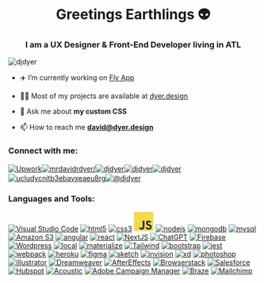 <h1 align="center">Greetings Earthlings 👽 </h1>
<h3 align="center">I am a UX Designer & Front-End Developer living in ATL</h3>

<p align="left"> <img src="https://komarev.com/ghpvc/?username=djdyer&label=Profile%20views&color=c507b5&style=plastic" alt="djdyer" /> </p>

- ✈️ I’m currently working on [Fly App](https://fly-app-3-0.vercel.app/)

- 👨‍💻 Most of my projects are available at [dyer.design](http://dyer.design/)

- 💬 Ask me about **my custom CSS**

- 📫 How to reach me **david@dyer.design**

<h3 align="left">Connect with me:</h3>
<p align="left">
  
<a href="https://www.upwork.com/freelancers/~01f7fb9a82fc63ef96" target="blank"><img align="center" src="https://www.citypng.com/public/uploads/small/11662555971udurdbf0uniifutgcylp1gud40ihnfb7ciqdmowfhrxifaxga54ydmoj81r2cxpxsdcuchjqxjuf2is7a3vdgwiq78fx3tvgcf4u.png" alt="Upwork" height="35" width="35" /></a><a href="https://linkedin.com/in/mrdavidrdyer/" target="_blank"><img align="center" src="https://raw.githubusercontent.com/rahuldkjain/github-profile-readme-generator/master/src/images/icons/Social/linked-in-alt.svg" alt="mrdavidrdyer/" height="30" width="40" /></a><a href="https://instagram.com/djdyer" target="_blank"><img align="center" src="https://raw.githubusercontent.com/rahuldkjain/github-profile-readme-generator/master/src/images/icons/Social/instagram.svg" alt="djdyer" height="30" width="40" /></a><a href="https://dribbble.com/djdyer" target="_blank"><img align="center" src="https://raw.githubusercontent.com/rahuldkjain/github-profile-readme-generator/master/src/images/icons/Social/dribbble.svg" alt="djdyer" height="30" width="40" /></a><a href="https://www.behance.net/daviddyer" target="_blank"><img align="center" src="https://raw.githubusercontent.com/rahuldkjain/github-profile-readme-generator/master/src/images/icons/Social/behance.svg" alt="djdyer" height="30" width="40" /></a><a href="https://www.youtube.com/channel/UClUdYcNjTb3ebavxEAeU8Rg" target="_blank"><img align="center" src="https://raw.githubusercontent.com/rahuldkjain/github-profile-readme-generator/master/src/images/icons/Social/youtube.svg" alt="ucludycnjtb3ebavxeaeu8rg" height="35" width="35" /></a><a href="https://medium.com/@djdyer" target="_blank"><img align="center" src="https://raw.githubusercontent.com/rahuldkjain/github-profile-readme-generator/master/src/images/icons/Social/medium.svg" alt="@djdyer" height="30" width="40" /></a>

</p><h3 align="left">Languages and Tools:</h3><p align="left">
<a href="https://code.visualstudio.com/" target="_blank" rel="noreferrer"><img src="https://upload.wikimedia.org/wikipedia/commons/9/9a/Visual_Studio_Code_1.35_icon.svg" alt="Visual Studio Code" width="45" height="45"/></a>
<a href="https://www.w3.org/html/" target="_blank" rel="noreferrer"><img src="https://upload.wikimedia.org/wikipedia/commons/thumb/3/38/HTML5_Badge.svg/512px-HTML5_Badge.svg.png?20110131171049" alt="html5" width="45" height="45"/></a>
<a href="https://www.w3schools.com/css/" target="_blank" rel="noreferrer"><img src="https://upload.wikimedia.org/wikipedia/commons/6/62/CSS3_logo.svg" alt="css3" width="45" height="45"/></a>
<a href="https://developer.mozilla.org/en-US/docs/Web/JavaScript" target="_blank" rel="noreferrer"><img src="https://raw.githubusercontent.com/devicons/devicon/master/icons/javascript/javascript-original.svg" alt="javascript" width="40" height="40"/></a>
<a href="https://nodejs.org" target="_blank" rel="noreferrer"><img src="https://static-00.iconduck.com/assets.00/node-js-icon-454x512-nztofx17.png" alt="nodejs" width="40" height="40"/></a>
<a href="https://www.mongodb.com/" target="_blank" rel="noreferrer"> <img src="https://img.icons8.com/color/512/mongodb.png" alt="mongodb" width="40" height="40"/></a>
<a href="https://www.mysql.com/" target="_blank" rel="noreferrer"><img src="https://www.freepnglogos.com/uploads/logo-mysql-png/logo-mysql-mysql-logo-png-images-are-download-crazypng-21.png" alt="mysql" width="40" height="40"/></a>
<a href="https://aws.amazon.com/s3/" target="_blank" rel="noreferrer"><img src="https://upload.wikimedia.org/wikipedia/commons/b/bc/Amazon-S3-Logo.svg" alt="Amazon S3" width="40" height="40"/></a>
<a href="https://angular.io/" target="_blank" rel="noreferrer"><img src="https://upload.wikimedia.org/wikipedia/commons/thumb/c/cf/Angular_full_color_logo.svg/2048px-Angular_full_color_logo.svg.png" alt="angular" width="40" height="40"/></a>
<a href="https://reactjs.org/" target="_blank" rel="noreferrer"><img src="https://upload.wikimedia.org/wikipedia/commons/a/a7/React-icon.svg" alt="react" width="40" height="40"/></a>
<a href="https://nextjs.org/" target="_blank" rel="noreferrer"><img src="https://www.hacksoft.io/_next/image?url=https%3A%2F%2Fwww.datocms-assets.com%2F98835%2F1684410508-image-7.png&w=640&q=75" alt="NextJS" width="40" height="40"/></a>
<a href="https://openai.com/index/chatgpt/" target="_blank" rel="noreferrer"><img src="https://cdn-icons-png.flaticon.com/512/12222/12222560.png" alt="ChatGPT" width="40" height="40"/></a>
<a href="https://firebase.google.com/" target="_blank" rel="noreferrer"><img src="https://brandeps.com/logo-download/F/Firebase-logo-vector-02.svg" alt="Firebase" width="40" height="40"/></a>
<a href="https://wordpress.com/" target="_blank" rel="noreferrer"><img src="https://upload.wikimedia.org/wikipedia/commons/9/98/WordPress_blue_logo.svg" alt="Wordpress" width="40" height="40"/></a>
<a href="https://localwp.com/" target="_blank" rel="noreferrer"><img src="https://localwp.com/wp-content/uploads/2024/08/cropped-Local-favicon.png" alt="local" width="40" height="40"/></a> 
<a href="https://materializecss.com/" target="_blank" rel="noreferrer"><img src="https://raw.githubusercontent.com/prplx/svg-logos/5585531d45d294869c4eaab4d7cf2e9c167710a9/svg/materialize.svg" alt="materialize" width="40" height="40"/></a>
<a href="https://tailwindui.com/" target="_blank" rel="noreferrer"><img src="https://upload.wikimedia.org/wikipedia/commons/d/d5/Tailwind_CSS_Logo.svg" alt="Tailwind" width="40" height="40"/></a>
<a href="https://getbootstrap.com" target="_blank" rel="noreferrer"><img src="https://upload.wikimedia.org/wikipedia/commons/b/b2/Bootstrap_logo.svg" alt="bootstrap" width="40" height="36"/></a>
<a href="https://jestjs.io" target="_blank" rel="noreferrer""><img src="https://www.vectorlogo.zone/logos/jestjsio/jestjsio-icon.svg" alt="jest" width="40" height="40"/></a>
<a href="https://webpack.js.org" target="_blank" rel="noreferrer"><img src="https://raw.githubusercontent.com/webpack/media/master/logo/icon-square-big.png" alt="webpack" width="40" height="40"/></a>
<a href="https://heroku.com" target="_blank" rel="noreferrer"><img src="https://www.vectorlogo.zone/logos/heroku/heroku-icon.svg" alt="heroku" width="40" height="40"/></a>
<a href="https://www.figma.com/" target="_blank" rel="noreferrer"><img src="https://www.vectorlogo.zone/logos/figma/figma-icon.svg" alt="figma" width="40" height="40"/></a>
<a href="https://www.sketch.com/" target="_blank" rel="noreferrer"><img src="https://www.vectorlogo.zone/logos/sketchapp/sketchapp-icon.svg" alt="sketch" width="40" height="40"/></a>
<a href="https://www.invisionapp.com/" target="_blank" rel="noreferrer"><img src="https://www.vectorlogo.zone/logos/invisionapp/invisionapp-icon.svg" alt="invision" width="40" height="40"/></a>
<a href="https://www.adobe.com/products/xd.html" target="_blank" rel="noreferrer"><img src="https://upload.wikimedia.org/wikipedia/commons/c/c2/Adobe_XD_CC_icon.svg" alt="xd" width="40" height="40"/></a>
<a href="https://www.photoshop.com/en" target="_blank" rel="noreferrer"><img src="https://upload.wikimedia.org/wikipedia/commons/a/af/Adobe_Photoshop_CC_icon.svg" alt="photoshop" width="40" height="40"/></a>
<a href="https://www.adobe.com/in/products/illustrator.html" target="_blank" rel="noreferrer"><img src="https://upload.wikimedia.org/wikipedia/commons/f/fb/Adobe_Illustrator_CC_icon.svg" alt="illustrator" width="40" height="40"/></a> 
<a href="https://www.adobe.com/products/dreamweaver.html" target="_blank" rel="noreferrer"><img src="https://upload.wikimedia.org/wikipedia/commons/7/75/Adobe_Dreamweaver_CC_icon.svg" alt="Dreamweaver" width="40" height="40"/></a> 
<a href="https://www.adobe.com/products/aftereffects.html" target="_blank" rel="noreferrer"><img src="https://upload.wikimedia.org/wikipedia/commons/c/cb/Adobe_After_Effects_CC_icon.svg" alt="AfterEffects" width="40" height="40"/></a>
<a href="https://www.browserstack.com/" target="_blank" rel="noreferrer"><img src="https://cdn.worldvectorlogo.com/logos/browserstack.svg" alt="Browserstack" width="40" height="40"/></a>
<a href="https://www.salesforce.com/" target="_blank" rel="noreferrer"><img src="https://upload.wikimedia.org/wikipedia/commons/f/f9/Salesforce.com_logo.svg" alt="Salesforce" width="40" height="40"/></a>
<a href="https://www.hubspot.com/" target="_blank" rel="noreferrer"><img src="https://seeklogo.com/images/H/hubspot-logo-39CE90861B-seeklogo.com.png" alt="Hubspot" width="40" height="40"/></a>
<a href="https://www.acoustic.com/" target="_blank" rel="noreferrer"><img src="https://leadsbridge.com/wp-content/themes/leadsbridge/img/integration-lg-logos/logo71.png" alt="Acoustic" width="40" height="40"/></a>
<a href="https://business.adobe.com/products/campaign/adobe-campaign.html" target="_blank" rel="noreferrer"><img src="https://cdn.iconscout.com/icon/free/png-512/free-adobe-campaign-icon-download-in-svg-png-gif-file-formats--logo-suite-new-pack-files-folders-icons-2132654.png?f=webp&w=256" alt="Adobe Campaign Manager" width="40" height="40"/></a>  
<a href="https://www.braze.com/" target="_blank" rel="noreferrer"><img src="https://cdn.prod.website-files.com/6640cd28f51f13175e577c05/6650565f5392d38619a47627_c5323344-d904-51e1-8c99-cad9496658f2.svg" alt="Braze" width="40" height="40"/></a> 
<a href="https://www.mailchimp.com/" target="_blank" rel="noreferrer"><img src="https://static-00.iconduck.com/assets.00/mailchimp-icon-512x512-hr8bvtl6.png" alt="Mailchimp" width="40" height="40"/></a> 
</p>
</br> 
